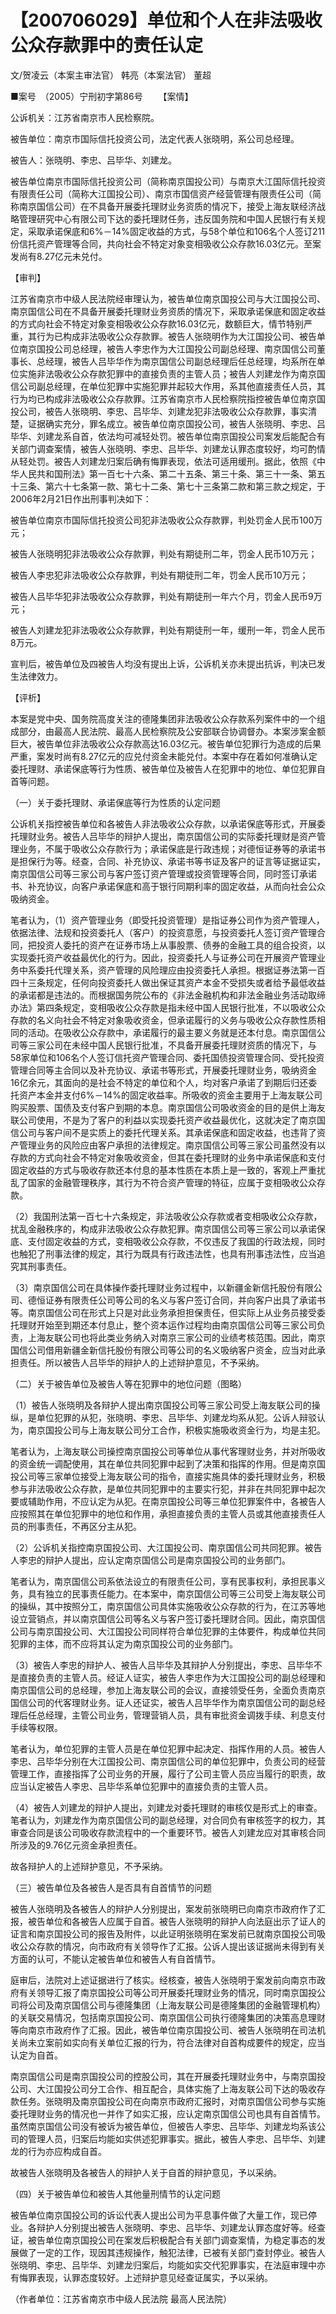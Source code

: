 # 【200706029】单位和个人在非法吸收公众存款罪中的责任认定

文/贺凌云（本案主审法官） 韩亮（本案法官） 董超

■案号　（2005）宁刑初字第86号 　　【案情】

公诉机关：江苏省南京市人民检察院。

被告单位：南京市国际信托投资公司，法定代表人张晓明，系公司总经理。

被告人：张晓明、李忠、吕毕华、刘建龙。

被告单位南京市国际信托投资公司（简称南京国投公司）与南京大江国际信托投资有限责任公司（简称大江国投公司）、南京市国信资产经营管理有限责任公司（简称南京国信公司）在不具备开展委托理财业务资质的情况下，接受上海友联经济战略管理研究中心有限公司下达的委托理财任务，违反国务院和中国人民银行有关规定，采取承诺保底和6%－14%固定收益的方式，与58个单位和106名个人签订211份信托资产管理等合同，共向社会不特定对象变相吸收公众存款16.03亿元。至案发尚有8.27亿元未兑付。

【审判】

江苏省南京市中级人民法院经审理认为，被告单位南京国投公司与大江国投公司、南京国信公司在不具备开展委托理财业务资质的情况下，采取承诺保底和固定收益的方式向社会不特定对象变相吸收公众存款16.03亿元，数额巨大，情节特别严重，其行为已构成非法吸收公众存款罪。被告人张晓明作为大江国投公司、被告单位南京国投公司总经理，被告人李忠作为大江国投公司副总经理、南京国信公司董事长、总经理，被告人吕毕华作为南京国信公司副总经理后任总经理，均系所在单位实施非法吸收公众存款犯罪中的直接负责的主管人员；被告人刘建龙作为南京国信公司副总经理，在单位犯罪中实施犯罪并起较大作用，系其他直接责任人员，其行为均已构成非法吸收公众存款罪。江苏省南京市人民检察院指控被告单位南京国投公司，被告人张晓明、李忠、吕毕华、刘建龙犯非法吸收公众存款罪，事实清楚，证据确实充分，罪名成立。被告单位南京国投公司，被告人张晓明、李忠、吕毕华、刘建龙系自首，依法均可减轻处罚。被告单位南京国投公司案发后能配合有关部门调查案情，被告人张晓明、李忠、吕毕华、刘建龙认罪态度较好，均可酌情从轻处罚。被告人刘建龙归案后确有悔罪表现，依法可适用缓刑。据此，依照《中华人民共和国刑法》第一百七十六条、第二十五条、第三十条、第三十一条、第五十三条、第六十七条第一款、第七十二条、第七十三条第二款和第三款之规定，于2006年2月21日作出刑事判决如下：

被告单位南京市国际信托投资公司犯非法吸收公众存款罪，判处罚金人民币100万元；

被告人张晓明犯非法吸收公众存款罪，判处有期徒刑二年，罚金人民币10万元；

被告人李忠犯非法吸收公众存款罪，判处有期徒刑二年，罚金人民币10万元；

被告人吕毕华犯非法吸收公众存款罪，判处有期徒刑一年六个月，罚金人民币9万元；

被告人刘建龙犯非法吸收公众存款罪，判处有期徒刑一年，缓刑一年，罚金人民币8万元。

宣判后，被告单位及四被告人均没有提出上诉，公诉机关亦未提出抗诉，判决已发生法律效力。

【评析】

本案是党中央、国务院高度关注的德隆集团非法吸收公众存款系列案件中的一个组成部分，由最高人民法院、最高人民检察院及公安部联合协调督办。本案涉案金额巨大，被告单位非法吸收公众存款高达16.03亿元。被告单位犯罪行为造成的后果严重，案发时尚有8.27亿元的应兑付资金未能兑付。本案中存在着如何准确认定委托理财、承诺保底等行为性质、被告单位及被告人在犯罪中的地位、单位犯罪自首等问题。

（一）关于委托理财、承诺保底等行为性质的认定问题

公诉机关指控被告单位和各被告人非法吸收公众存款，以承诺保底等形式，开展委托理财业务。被告人吕毕华的辩护人提出，南京国信公司的实际委托理财是资产管理业务，不属于吸收公众存款行为；承诺保底是行政违规；对德恒证券等的承诺书是担保行为等。经查，合同、补充协议、承诺书等书证及客户的证言等证据证实，南京国信公司等三家公司与客户签订资产管理或投资管理等合同，同时签订承诺书、补充协议，向客户承诺保底和高于银行同期利率的固定收益，从而向社会公众吸纳资金。

笔者认为，（1）资产管理业务（即受托投资管理）是指证券公司作为资产管理人，依据法律、法规和投资委托人（客户）的投资意愿，与投资委托人签订资产管理合同，把投资人委托的资产在证券市场上从事股票、债券的金融工具的组合投资，以实现委托资产收益最优化的行为。因此，投资委托人与证券公司在开展资产管理业务中系委托代理关系，资产管理的风险理应由投资委托人承担。根据证券法第一百四十三条规定，任何向投资委托人做出保证其资产本金不受损失或者给予最低收益的承诺都是违法的。而根据国务院公布的《非法金融机构和非法金融业务活动取缔办法》第四条规定，变相吸收公众存款是指未经中国人民银行批准，不以吸收公众存款的名义向社会不特定对象吸收资金，但承诺履行的义务与吸收公众存款性质相同的活动。在吸收公众存款中，承诺履行的最主要义务就是还本付息。南京国信公司等三家公司在未经中国人民银行批准，不具备开展委托理财资质的情况下，与58家单位和106名个人签订信托资产管理合同、委托国债投资管理合同、受托投资管理合同等主合同以及补充协议、承诺书等形式，开展委托理财业务，吸纳资金16亿余元，其面向的是社会不特定的单位和个人，均对客户承诺了到期后归还委托资产本金并支付6%－14%的固定收益率。所吸收的资金主要用于上海友联公司购买股票、国债及支付客户到期的本息。南京国信公司吸收资金的目的是供上海友联公司使用，不是为了客户的利益以实现委托资产收益最优化，这就决定了南京国信公司与客户间不是实质上的委托代理关系。其承诺保底和固定收益，也违背了资产管理业务的风险应由客户承担的法律规定。南京国信公司等三家公司虽然没有以存款的方式向社会不特定对象吸收资金，但其在委托理财的业务中承诺保底和支付固定收益的方式与吸收存款还本付息的基本性质在本质上是一致的，客观上严重扰乱了国家的金融管理秩序，其行为不符合资产管理的特征，应属于变相吸收公众存款。

（2）我国刑法第一百七十六条规定，非法吸收公众存款或者变相吸收公众存款，扰乱金融秩序的，构成非法吸收公众存款犯罪。南京国信公司等三家公司以承诺保底、支付固定收益的方式，变相吸收公众存款，不仅违反了我国的行政法规，同时也触犯了刑事法律的规定，其行为既具有行政违法性，也具有刑事违法性，应当追究其刑事责任。

（3）南京国信公司在具体操作委托理财业务过程中，以新疆金新信托股份有限公司、德恒证券有限责任公司等公司的名义与客户签订合同，并向客户出具了承诺书等。南京国信公司在形式上只是对此业务承担担保责任，但实际上从业务员接受委托理财开始至到期还本付息止，整个资本运作过程均由南京国信公司等三家公司负责，上海友联公司也将此类业务纳入对南京三家公司的业绩考核范围。因此，南京国信公司借用新疆金新信托股份有限公司等公司的名义吸纳客户资金，应当对此承担责任。所以被告人吕毕华的辩护人的上述辩护意见，不予采纳。

（二）关于被告单位及被告人等在犯罪中的地位问题（图略）

（1）被告人张晓明及各辩护人提出南京国投公司等三家公司受上海友联公司的操纵，是单位犯罪的从犯，张晓明、李忠、吕毕华、刘建龙均系从犯。公诉人辩驳认为，南京国投公司与上海友联公司分工合作，积极实施吸收资金行为，均是主犯。

笔者认为，上海友联公司操控南京国投公司等单位从事代客理财业务，并对所吸收的资金统一调配使用，其在单位共同犯罪中起到了决策和指挥的作用。但是南京国投公司等三家单位接受上海友联公司的指令，直接实施具体的委托理财业务，积极参与非法吸收公众存款，是单位共同犯罪中的主要实行犯，并非在共同犯罪中起次要或辅助作用，不应认定为从犯。在南京国投公司等三单位犯罪案件中，各被告人应按照其在单位犯罪中的地位和作用，承担直接负责的主管人员或其他直接责任人员的刑事责任，不再区分主从犯。

（2）公诉机关指控南京国投公司、大江国投公司、南京国信公司共同犯罪。被告人李忠的辩护人提出，应认定南京国信公司是南京国投公司的业务部门。

笔者认为，南京国信公司系依法设立的有限责任公司，享有民事权利，承担民事义务，具有独立的民事责任能力。在本案中，南京国信公司等三公司受上海友联公司的操纵，其中按照分工，南京国信公司具体实施吸收公众存款的行为，在江苏等地设立营销点，并以南京国信公司等名义与客户签订委托理财合同。因此，南京国信公司与南京国投公司、大江国投公司同样符合单位犯罪的主体要件，构成单位共同犯罪的主体，而不应将其认定为南京国投公司的业务部门。

（3）被告人李忠的辩护人、被告人吕毕华及其辩护人分别提出，李忠、吕毕华不是直接负责的主管人员。经证人证实，被告人李忠作为大江国投公司的副总经理和南京国信公司的总经理，参加上海友联公司的会议，直接领受任务，全面负责南京国信公司的代客理财业务。证人还证实，被告人吕毕华作为南京国信公司的副总经理后任总经理，主管公司业务，管理营销人员，具有审批资金调拨手续、利息支付手续等权限。

笔者认为，单位犯罪的主管人员是在单位犯罪中起决定、指挥作用的人员。被告人李忠、吕毕华分别在大江国投公司、南京国信公司的单位犯罪中，负责公司的经营管理工作，直接指挥了公司业务的开展，履行了公司主管人员应当履行的职责，故应当认定被告人李忠、吕毕华系单位犯罪中的直接负责的主管人员。

（4）被告人刘建龙的辩护人提出，刘建龙对委托理财的审核仅是形式上的审查。笔者认为，刘建龙作为南京国信公司的副总经理，对合同负有审核签字的权力，其审查合同是该公司吸收存款流程中的一个重要环节。被告人刘建龙应对其审核合同所涉及的9.76亿元资金承担责任。

故各辩护人的上述辩护意见，不予采纳。

（三）被告单位及各被告人是否具有自首情节的问题

被告人张晓明及各被告人的辩护人分别提出，案发前张晓明已向南京市政府作了汇报，被告单位和各被告人应属于自首。被告人张晓明的辩护人向法庭出示了证人的证言和南京国投公司的报告及附件，以此证明张晓明在案发前已就南京国投公司吸收公众存款的情况，向市政府有关领导作了汇报。公诉人提出该证据尚未得到有关方面的认可，不能认定被告单位和被告人有自首情节。

庭审后，法院对上述证据进行了核实。经核查，被告人张晓明于案发前向南京市政府有关领导汇报了南京国投公司等公司开展委托理财业务的情况，同时南京国投公司将公司及南京国信公司与德隆集团（上海友联公司是德隆集团的金融管理机构）的关联交易情况，包括南京国投公司、南京国信公司执行德隆集团的决策高息理财等向南京市政府作了汇报。因此，被告单位南京国投公司、被告人张晓明在司法机关尚未立案前如实向有关单位汇报的行为，符合法律对自首构成要件的规定，应当认定为自首。

南京国信公司是南京国投公司的控股公司，其在开展委托理财业务中，与南京国投公司、大江国投公司分工合作、相互配合，具体实施了上海友联公司下达的吸收存款任务。张晓明及南京国投公司在向南京市政府汇报时，对南京国信公司参与实施委托理财业务的情况也一并作了如实汇报，应认定南京国信公司也具有自首情节。虽然南京国信公司没有被诉为被告单位，但被告人李忠、吕毕华、刘建龙均系该公司的管理人员，归案后均能如实供述犯罪事实。据此，被告人李忠、吕毕华、刘建龙的行为亦应构成自首。

故被告人张晓明及各被告人的辩护人关于自首的辩护意见，予以采纳。

（四）关于被告单位和被告人其他量刑情节的认定问题

被告单位南京国投公司的诉讼代表人提出公司为平息事件做了大量工作，现已停业。各辩护人分别提出被告人张晓明、李忠、吕毕华、刘建龙认罪态度好等。经查证，被告单位南京国投公司在案发后积极配合有关部门调查案情，为稳定事态的发展做了一定的工作，现因其违规操作，触犯法律，已被有关部门查封停业。被告人张晓明、李忠、吕毕华、刘建龙归案后，均能如实交代犯罪事实，在法庭审理中亦有悔罪表现，认罪态度较好。上述辩护意见经查证属实，予以采纳。

（作者单位：江苏省南京市中级人民法院 最高人民法院）